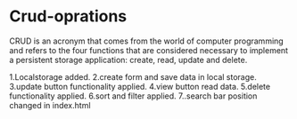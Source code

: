 # Crud-oprations

CRUD is an acronym that comes from the world of computer programming and refers to the four functions that are considered necessary to implement a persistent storage application: 
create, read, update and delete.

1.Localstorage added.
2.create form and save data in local storage.
3.update button functionality applied.
4.view button read data.
5.delete functionality applied.
6.sort and filter applied.
7..search bar position changed in index.html
